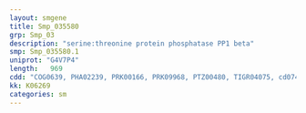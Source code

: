 ```yaml
---
layout: smgene
title: Smp_035580
grp: Smp_03
description: "serine:threonine protein phosphatase PP1 beta"
smp: Smp_035580.1
uniprot: "G4V7P4"
length:   969
cdd: "COG0639, PHA02239, PRK00166, PRK09968, PTZ00480, TIGR04075, cd07414, cl13995, pfam00149, smart00156"
kk: K06269
categories: sm
---
```

